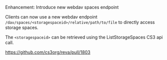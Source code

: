 Enhancement: Introduce new webdav spaces endpoint

Clients can now use a new webdav endpoint `/dav/spaces/<storagespaceid>/relative/path/to/file` to directly access storage spaces.

The `<storagespaceid>` can be retrieved using the ListStorageSpaces CS3 api call.

https://github.com/cs3org/reva/pull/1803
